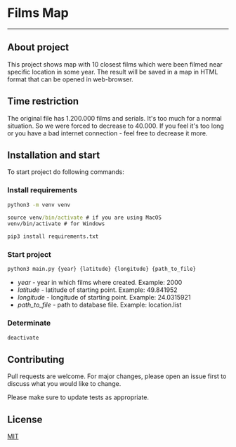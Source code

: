 # Films Map

---

## About project

This project shows map with 10 closest films which were been filmed near specific location in some year. The result will be saved in a map in HTML format that can be opened in web-browser.

## Time restriction

The original file has 1.200.000 films and serials. It's too much for a normal situation. So we were forced to decrease to 40.000. If you feel it's too long or you have a bad internet connection - feel free to decrease it more.

## Installation and start

To start project do following commands:

### Install requirements

```cmd
python3 -m venv venv

source venv/bin/activate # if you are using MacOS
venv/bin/activate # for Windows

pip3 install requirements.txt
```

### Start project

```cmd
python3 main.py {year} {latitude} {longitude} {path_to_file}
```

- _year_ - year in which films where created. Example: 2000
- _latitude_ - latitude of starting point. Example: 49.841952
- _longitude_ - longitude of starting point. Example: 24.0315921
- _path_to_file_ - path to database file. Example: location.list

### Determinate

```cmd
deactivate
```

## Contributing

Pull requests are welcome. For major changes, please open an issue first
to discuss what you would like to change.

Please make sure to update tests as appropriate.

## License

[MIT](https://choosealicense.com/licenses/mit/)
